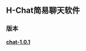 ## H-Chat简易聊天软件

### 版本

[**chat-1.0.1**](https://pan.baidu.com/s/1e0qEJwExaplwBTZNYbPXQA?pwd=af67  )